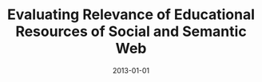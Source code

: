 ---
title: "Evaluating Relevance of Educational Resources of Social and Semantic Web"
collection: publications
permalink: /publication/2013-DBLP_conf_ectel_TaibiFDF13
date: 2013-01-01
venue: 'Scaling up Learning for Sustained Impact - 8th European Conference, on Technology Enhanced Learning, EC-TEL 2013, Paphos, Cyprus, September 17-21, 2013. Proceedings'
---